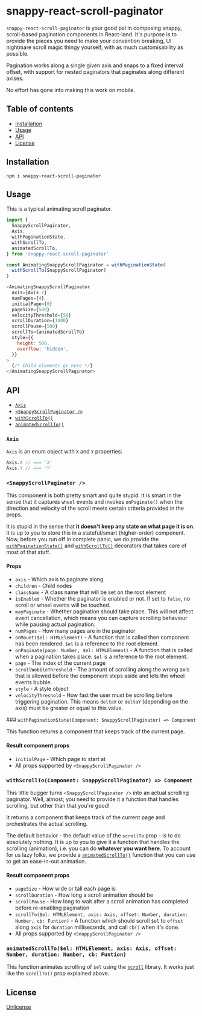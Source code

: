# snappy-react-scroll-paginator

`snappy-react-scroll-paginator` is your good pal in composing snappy, scroll-based pagination components in React-land. It's purpose is to provide the pieces you need to make your convention breaking, UI nightmare scroll magic thingy yourself, with as much customisability as possible.

Pagination works along a single given axis and snaps to a fixed interval offset, with support for nested paginators that paginates along different axises.

No effort has gone into making this work on mobile.

## Table of contents

* [Installation](#installation)
* [Usage](#usage)
* [API](#api)
* [License](#license)

## Installation

```
npm i snappy-react-scroll-paginator
```

## Usage

This is a typical animating scroll paginator.

```js
import {
  SnappyScrollPaginator,
  Axis,
  withPaginationState,
  withScrollTo,
  animatedScrollTo,
} from 'snappy-react-scroll-paginator'

const AnimatingSnappyScrollPaginator = withPaginationState(
  withScrollTo(SnappyScrollPaginator)
)

<AnimatingSnappyScrollPaginator
  axis={Axis.Y}
  numPages={4}
  initialPage={0}
  pageSize={500}
  velocityThreshold={50}
  scrollDuration={1000}
  scrollPause={500}
  scrollTo={animatedScrollTo}
  style={{
    height: 500,
    overflow: 'hidden',
  }}
>
  {/* Child elements go here */}
</AnimatingSnappyScrollPaginator>
```

## API

* [`Axis`](#axis)
* [`<SnappyScrollPaginator />`](snappyscrollpaginator-)
* [`withScrollTo()`](#withscrolltocomponent-snappyscrollpaginator--component)
* [`animatedScrollTo()`](#animatedscrolltoel-htmlelement-axis-axis-offset-number-duration-number-cb-funtion)

### `Axis`

`Axis` is an enum object with `X` and `Y` properties:

```js
Axis.X // === 'X'
Axis.Y // === 'Y'
```

### `<SnappyScrollPaginator />`

This component is both pretty smart and quite stupid. It is smart in the sense that it captures `wheel` events and invokes `onPaginate()` when the direction and velocity of the scroll meets certain criteria provided in the props.

It is stupid in the sense that **it doesn't keep any state on what page it is on**. It is up to you to store this in a stateful/smart (higher-order) component. Now, before you run off in complete panic, we do provide the [`withPaginationState()`](#withpaginationstatecomponent-snappyscrollpaginator--component) and [`withScrollTo()`](#withscrolltocomponent-snappyscrollpaginator--component) decorators that takes care of most of that stuff.

#### Props

* `axis` - Which axis to paginate along
* `children` - Child nodes
* `className` - A class name that will be set on the root element
* `isEnabled` - Whether the paginator is enabled or not. If set to `false`, no scroll or wheel events will be touched.
* `mayPaginate` - Whether pagination should take place. This will not affect event cancellation, which means you can capture scrolling behaviour while pausing actual pagination.
* `numPages` - How many pages are in the paginator
* `onMount($el: HTMLElement)` - A function that is called then component has been rendered. `$el` is a reference to the root element.
* `onPaginate(page: Number, $el: HTMLElement)` - A function that is called when a pagination takes place. `$el` is a reference to the root element.
* `page` - The index of the current page
* `scrollWobbleThreshold` - The amount of scrolling along the wrong axis that is allowed before the component steps aside and lets the wheel events bubble.
* `style` - A style object
* `velocityThreshold` - How fast the user must be scrolling before triggering pagination. This means `deltaX` or `deltaY` (depending on the axis) must be greater or equal to this value.

### `withPaginationState(Component: SnappyScrollPaginator) => Component`

This function returns a component that keeps track of the current page.

#### Result component props

* `initialPage` - Which page to start at
* All props supported by `<SnappyScrollPaginator />`

### `withScrollTo(Component: SnappyScrollPaginator) => Component`

This little bugger turns `<SnappyScrollPaginator />` into an actual scrolling paginator. Well, almost; you need to provide it a function that handles scrolling, but other than that you're good!

It returns a component that keeps track of the current page and orchestrates the actual scrolling.

The default behavior - the default value of the `scrollTo` prop - is to do absolutely nothing. It is up to you to give it a function that handles the scrolling (animation), i.e. you can do **whatever you want here**. To account for us lazy folks, we provide a [`animatedScrollTo()`](#animatedscrolltoel-htmlelement-axis-axis-offset-number-duration-number-cb-funtion) function that you can use to get an ease-in-out animation.

#### Result component props

* `pageSize` - How wide or tall each page is
* `scrollDuration` - How long a scroll animation should be
* `scrollPause` - How long to wait after a scroll animation has completed before re-enabling pagination
* `scrollTo($el: HTMLElement, axis: Axis, offset: Number, duration: Number, cb: Funtion)` - A function which should scroll `$el` to `offset` along `axis` for `duration` milliseconds, and call `cb()` when it's done.
* All props supported by `<SnappyScrollPaginator />`

### `animatedScrollTo($el: HTMLElement, axis: Axis, offset: Number, duration: Number, cb: Funtion)`

This function animates scrolling of `$el` using the [`scroll`](https://github.com/michaelrhodes/scroll) library. It works just like the `scrollTo()` prop explained above.

## License

[Unlicense](LICENSE.md)
